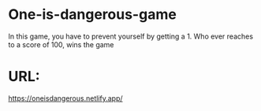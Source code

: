 # One-is-dangerous-game
In this game, you have to prevent yourself by getting a 1. Who ever reaches to a score of 100, wins the game

# URL:
https://oneisdangerous.netlify.app/
